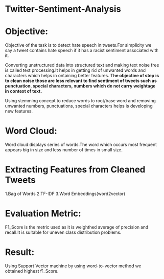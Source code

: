 # Twitter-Sentiment-Analysis
# Objective:
Objective of the task is to detect hate speech in tweets.For simplicity we say a tweet contains hate speech if it has a racist sentiment associated with it.

Converting unstructured data into structured text and making text noise free is called text processing.It helps in getting rid of unwanted words and characters which helps in ontaining better features.
<b>The objective of step is to clean noise those are less relevant to find sentiment of tweets such as punctuation, special characters, numbers which do not carry weightage in context of text.</b>

Using stemming concept to reduce words to root/base word and removing unwanted numbers, punctuations, special characters helps is developing new features.

# Word Cloud:
Word cloud displays series of words.The word which occurs most frequent appears big in size and less number of times in small size.

# Extracting Features from Cleaned Tweets
1.Bag of Words
2.TF-IDF
3.Word Embeddings(word2vector)

# Evaluation Metric:
F1_Score is the metric used as it is weighthed average of precision and recall.It is suitable for uneven class distribution problems.

# Result:
Using Support Vector machine by using word-to-vector method we obtained highest f1_Score.


